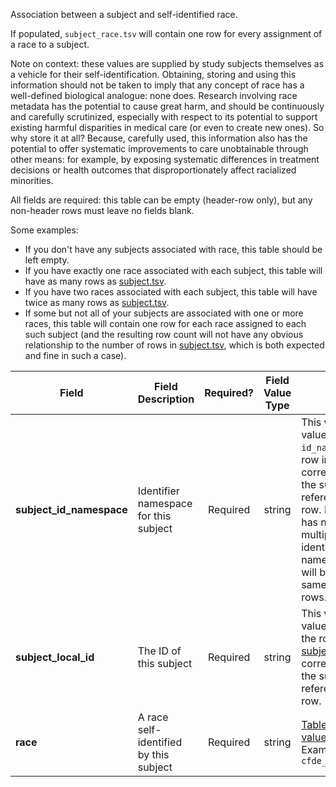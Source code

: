 Association between a subject and self-identified race.

If populated, `subject_race.tsv` will contain one row for every assignment of a race to a subject.

Note on context: these values are supplied by study subjects themselves as a vehicle for their self-identification. Obtaining, storing and using this information should not be taken to imply that any concept of race has a well-defined biological analogue: none does. Research involving race metadata has the potential to cause great harm, and should be continuously and carefully scrutinized, especially with respect to its potential to support existing harmful disparities in medical care (or even to create new ones). So why store it at all? Because, carefully used, this information also has the potential to offer systematic improvements to care unobtainable through other means: for example, by exposing systematic differences in treatment decisions or health outcomes that disproportionately affect racialized minorities.

All fields are required: this table can be empty (header-row only), but any non-header rows must leave no fields blank.

Some examples:   
- If you don't have any subjects associated with race, this table should be left empty.
- If you have exactly one race associated with each subject, this table will have as many rows as [subject.tsv](./TableInfo:-subject.tsv).
- If you have two races associated with each subject, this table will have twice as many rows as [subject.tsv](./TableInfo:-subject.tsv).
- If some but not all of your subjects are associated with one or more races, this table will contain one row for each race assigned to each such subject (and the resulting row count will not have any obvious relationship to the number of rows in [subject.tsv](./TableInfo:-subject.tsv), which is both expected and fine in such a case).


Field | Field Description | Required? | Field Value Type | Extra Info 
------|-------------------|:-----------:|:-------------:|------------
**subject_id_namespace** | Identifier namespace for this subject  | Required | string | This will be the value of `id_namespace` in the row in [subject.tsv](./TableInfo:-subject.tsv) corresponding to the subject referenced in this row. If your program has not registered multiple CFDE identifier namespaces, this will be exactly the same value for all rows.
**subject_local_id** | The ID of this subject | Required | string | This will be the value of `local_id` in the row in [subject.tsv](./TableInfo:-subject.tsv) corresponding to the subject referenced in this row.
**race** | A race self-identified by this subject | Required | string | [Table of allowed values](https://osf.io/jp492/) <br /> Examples: `cfde_subject_race:0`